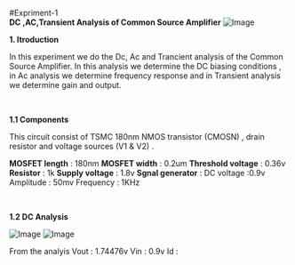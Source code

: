 #Expriment-1 <br>
**DC ,AC,Transient Analysis of Common Source Amplifier**
![Image](https://github.com/user-attachments/assets/f363849f-75ef-4d3e-a6c0-b0d83916ac4e)

**1. Itroduction**
<p>
  In this experiment we do the Dc, Ac and Trancient analysis of the Common Source Amplifier. In this analysis we determine the DC biasing conditions , in Ac analysis we determine frequency response and in Transient analysis we determine gain and output. 
</p> <br>

**1.1 Components**
<p>
  This circuit consist of TSMC 180nm NMOS transistor (CMOSN) , drain resistor and voltage sources (V1 & V2) . 
  
**MOSFET length** : 180nm
**MOSFET width** : 0.2um
**Threshold voltage** : 0.36v
**Resistor** : 1k
**Supply voltage** : 1.8v
**Sgnal generator** : 
DC voltage :0.9v
Amplitude : 50mv
Frequency : 1KHz
</p><br>

**1.2 DC Analysis**

![Image](https://github.com/user-attachments/assets/c8c32687-c936-4ae7-8a93-23f6c5b3d7b7)
![Image](https://github.com/user-attachments/assets/c6dc9672-e99d-4ea2-af41-4af830271f6a)

<p>
  From the analyis 
  Vout : 1.74476v
  Vin : 0.9v
  Id : 
</p>


